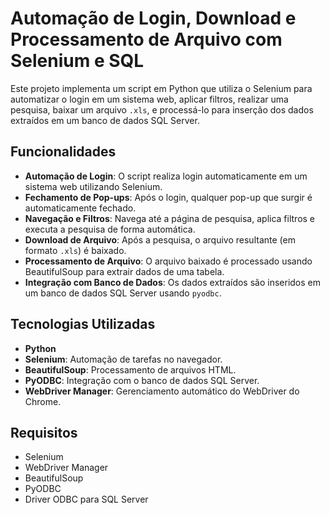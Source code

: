 # Automação de Login, Download e Processamento de Arquivo com Selenium e SQL

Este projeto implementa um script em Python que utiliza o Selenium para automatizar o login em um sistema web, aplicar filtros, realizar uma pesquisa, baixar um arquivo `.xls`, e processá-lo para inserção dos dados extraídos em um banco de dados SQL Server.

## Funcionalidades

- **Automação de Login**: O script realiza login automaticamente em um sistema web utilizando Selenium.
- **Fechamento de Pop-ups**: Após o login, qualquer pop-up que surgir é automaticamente fechado.
- **Navegação e Filtros**: Navega até a página de pesquisa, aplica filtros e executa a pesquisa de forma automática.
- **Download de Arquivo**: Após a pesquisa, o arquivo resultante (em formato `.xls`) é baixado.
- **Processamento de Arquivo**: O arquivo baixado é processado usando BeautifulSoup para extrair dados de uma tabela.
- **Integração com Banco de Dados**: Os dados extraídos são inseridos em um banco de dados SQL Server usando `pyodbc`.

## Tecnologias Utilizadas

- **Python**
- **Selenium**: Automação de tarefas no navegador.
- **BeautifulSoup**: Processamento de arquivos HTML.
- **PyODBC**: Integração com o banco de dados SQL Server.
- **WebDriver Manager**: Gerenciamento automático do WebDriver do Chrome.

## Requisitos
- Selenium
- WebDriver Manager
- BeautifulSoup
- PyODBC
- Driver ODBC para SQL Server

